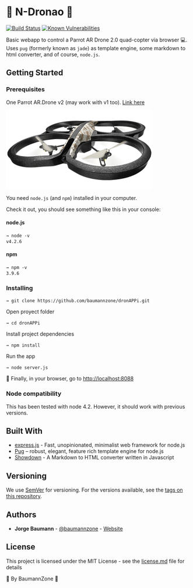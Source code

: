# :rocket: N-Dronao :rocket:

[![Build Status](https://travis-ci.org/baumannzone/dronAPPi.svg?branch=master)](https://travis-ci.org/baumannzone/dronAPPi)
[![Known Vulnerabilities](https://snyk.io/test/github/baumannzone/dronappi/badge.svg)](https://snyk.io/test/github/baumannzone/dronappi)

Basic webapp to control a  Parrot AR Drone 2.0 quad-copter via browser :computer:. Uses `pug` (formerly known as `jade`) as template engine, 
some markdown to html converter, and of course, `node.js`.

## Getting Started

### Prerequisites

One Parrot AR.Drone v2 (may work with v1 too). [Link here](https://www.parrot.com/us/drones/parrot-ardrone-20-elite-edition#parrot-ardrone-20-elite-edition-details "ar-drone") 

![Img](public/assets/img/drone-logo.png)

You need `node.js` (and `npm`) installed in your computer.

Check it out, you should see something like this in your console:
#### node.js
```
→ node -v
v4.2.6
```  

#### npm
```
→ npm -v
3.9.6
```

### Installing

```
→ git clone https://github.com/baumannzone/dronAPPi.git
```
  
Open proyect folder 
```
→ cd dronAPPi
```
  
Install project dependencies
```
→ npm install
```
  
Run the app
```
→ node server.js
```
  
:space_invader: Finally, in your browser, go to [http://localhost:8088](http://localhost:8088) 


### Node compatibility

This has been tested with node 4.2. However, it should work with previous versions.


## Built With

* [express.js](https://expressjs.com/) - Fast, unopinionated, minimalist web framework for node.js
* [Pug](https://pugjs.org) – robust, elegant, feature rich template engine for node.js 
* [Showdown](http://showdownjs.github.io/demo/) - A Markdown to HTML converter written in Javascript 


## Versioning

We use [SemVer](http://semver.org/) for versioning. For the versions available, see the [tags on this repository](https://github.com/baumannzone/dronAPPi/tags). 


## Authors

* **Jorge Baumann** - [@baumannzone](https://twitter.com/baumannzone) - [Website](http://baumannzone.com)


## License

This project is licensed under the MIT License - see the [license.md](license.md) file for details


🚀 By BaumannZone 🚀
